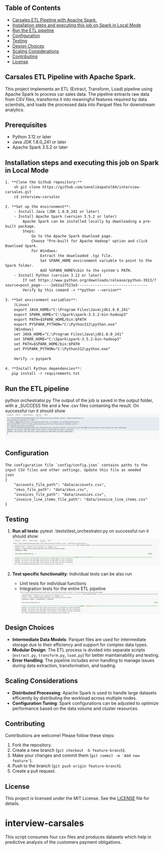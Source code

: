 ## Table of Contents
- [Carsales ETL Pipeline with Apache Spark.](#project-overview)
- [Installation steps and executing this job on Spark in Local Mode](#installation)
- [Run the ETL pipeline](#run-pipeline)
- [Configuration](#config)
- [Testing](#testing)
- [Design Choices](#design)
- [Scaling Considerations](#scaling)
- [Contributing](#contribute)
- [License](#license)

## Carsales ETL Pipeline with Apache Spark.
This project implements an ETL (Extract, Transform, Load) pipeline using Apache Spark to process car sales data. The pipeline extracts raw data from CSV files, transforms it into meaningful features required by data scientists, and loads the processed data into Parquet files for downstream analytics.

## Prerequisites
- Python 3.12 or later
- Java JDK 1.8.0_241 or later
- Apache Spark 3.5.2 or later
  
## Installation steps and executing this job on Spark in Local Mode
    
    1. **Clone the Github repository:**
        sh git clone https://github.com/sonalikapatel84/interview-carsales.git
        cd interview-carsales

    2. **Set up the environment**:
        - Install Java (JDK 1.8.0_241 or later)
        - Install Apache Spark (version 3.5.2 or later)
            Apache Spark can be installed locally by downloading a pre-built package.
            Steps:
                Go to the Apache Spark download page.
                Choose "Pre-built for Apache Hadoop" option and click Download Spark.
                For Windows:
                    Extract the downloaded .tgz file.
                    Set SPARK_HOME environment variable to point to the Spark folder.
                    Add %SPARK_HOME%\bin to the system's PATH.
        - Install Python (version 3.12 or later)
            If not https://www.python.org/downloads/release/python-3913/?source=post_page-----2eb2a27523a3--------------------------------
            Verify by this comand -> **python --version**  

    3. **Set environment variables**:
        (Linux)
        export JAVA_HOME="C:\Program Files\Java\jdk1.8.0_241"
        export SPARK_HOME="C:\Spark\spark-3.5.2-bin-hadoop3"
        export PATH=$SPARK_HOME/bin:$PATH
        export PYSPARK_PYTHON="C:\Python312\python.exe"
        (Windows)
        set JAVA_HOME="C:\Program Files\Java\jdk1.8.0_241"
        set SPARK_HOME="C:\Spark\spark-3.5.2-bin-hadoop3"
        set PATH=$SPARK_HOME/bin:$PATH
        set PYSPARK_PYTHON="C:\Python312\python.exe"

        Verify -> pyspark

    4. **Install Python dependencies**:
       pip install -r requirements.txt

## Run the ETL pipeline
   python orchestrator.py
   The output of the job is saved in the output folder, with a _SUCCESS file and a few .csv files containing the result. 
   On successful run it should show ![ETL Orchestrator Execution](https://github.com/sonalikapatel84/interview-carsales/blob/main/assets/Orchestrator%20Run.png)
## Configuration
    The configuration file `config/config.json` contains paths to the input CSV files and other settings. Update this file as needed
    json 
    { 
        "accounts_file_path": "data/accounts.csv", 
        "skus_file_path": "data/skus.csv", 
        "invoices_file_path": "data/invoices.csv", 
        "invoice_line_items_file_path": "data/invoice_line_items.csv" 
    }

## Testing
1. **Run all tests**:
    pytest .\tests\test_orchestrator.py
    on successful run it should show ![ETL Test Orcestrator Execution](https://github.com/sonalikapatel84/interview-carsales/blob/main/assets/Test%20orchestrator%20run.png)

2. **Test specific functionality**:
      Individual tests can be also run 
    - Unit tests for individual functions
    - Integration tests for the entire ETL pipeline ![ETL Single Test Orcestrator Execution](https://github.com/sonalikapatel84/interview-carsales/blob/main/assets/Test%20orchestrator%20single%20test%20run.png)

## Design Choices
- **Intermediate Data Models**: Parquet files are used for intermediate storage due to their efficiency and support for complex data types.
- **Modular Design**: The ETL process is divided into separate scripts (`extract.py`, `transform.py`, `load.py`) for better maintainability and testing.
- **Error Handling**: The pipeline includes error handling to manage issues during data extraction, transformation, and loading.

## Scaling Considerations
- **Distributed Processing**: Apache Spark is used to handle large datasets efficiently by distributing the workload across multiple nodes.
- **Configuration Tuning**: Spark configurations can be adjusted to optimize performance based on the data volume and cluster resources.

## Contributing
Contributions are welcome! Please follow these steps:
1. Fork the repository.
2. Create a new branch (`git checkout -b feature-branch`).
3. Make your changes and commit them (`git commit -m 'Add new feature'`).
4. Push to the branch (`git push origin feature-branch`).
5. Create a pull request.

## License
This project is licensed under the MIT License. See the [LICENSE](LICENSE) file for details.
# interview-carsales
This script consumes four csv files and produces datasets which help in predictive analysis of the customers payment obligations.
